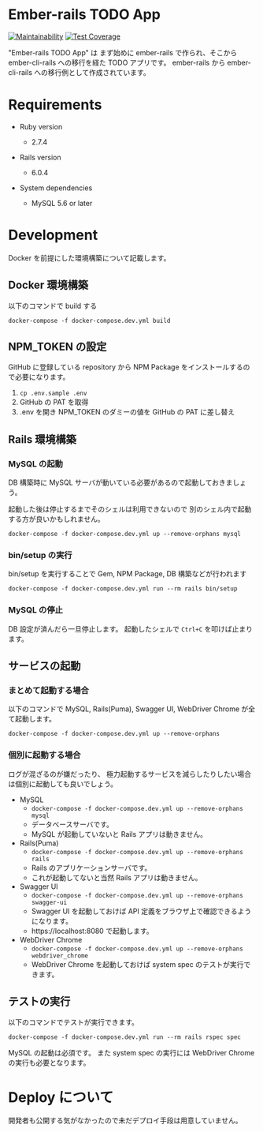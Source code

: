 # Ember-rails TODO App

[![Maintainability](https://api.codeclimate.com/v1/badges/c3402ad10334d8d06674/maintainability)](https://codeclimate.com/github/mugijiru/ember-rails-todo-app/maintainability)
[![Test Coverage](https://api.codeclimate.com/v1/badges/c3402ad10334d8d06674/test_coverage)](https://codeclimate.com/github/mugijiru/ember-rails-todo-app/test_coverage)

"Ember-rails TODO App" は
まず始めに ember-rails で作られ、そこから ember-cli-rails への移行を経た TODO アプリです。
ember-rails から ember-cli-rails への移行例として作成されています。

# Requirements

* Ruby version
  * 2.7.4

* Rails version
  * 6.0.4

* System dependencies
  * MySQL 5.6 or later

# Development

Docker を前提にした環境構築について記載します。

## Docker 環境構築

以下のコマンドで build する

```
docker-compose -f docker-compose.dev.yml build
```
## NPM_TOKEN の設定

GitHub に登録している repository から NPM Package をインストールするので必要になります。

1. `cp .env.sample .env`
2. GitHub の PAT を取得
3. .env を開き NPM_TOKEN のダミーの値を GitHub の PAT に差し替え

## Rails 環境構築

### MySQL の起動

DB 構築時に MySQL サーバが動いている必要があるので起動しておきましょう。

起動した後は停止するまでそのシェルは利用できないので
別のシェル内で起動する方が良いかもしれません。

```
docker-compose -f docker-compose.dev.yml up --remove-orphans mysql
```

### bin/setup の実行

bin/setup を実行することで Gem, NPM Package, DB 構築などが行われます


```
docker-compose -f docker-compose.dev.yml run --rm rails bin/setup
```
### MySQL の停止

DB 設定が済んだら一旦停止します。
起動したシェルで `Ctrl+C` を叩けば止まります。

## サービスの起動

### まとめて起動する場合

以下のコマンドで MySQL, Rails(Puma), Swagger UI, WebDriver Chrome が全て起動します。

```
docker-compose -f docker-compose.dev.yml up --remove-orphans
```

### 個別に起動する場合

ログが混ざるのが嫌だったり、
極力起動するサービスを減らしたりしたい場合は個別に起動しても良いでしょう。

* MySQL
  * `docker-compose -f docker-compose.dev.yml up --remove-orphans mysql`
  * データベースサーバです。
  * MySQL が起動していないと Rails アプリは動きません。
* Rails(Puma)
  * `docker-compose -f docker-compose.dev.yml up --remove-orphans rails`
  * Rails のアプリケーションサーバです。
  * これが起動してないと当然 Rails アプリは動きません。
* Swagger UI
  * `docker-compose -f docker-compose.dev.yml up --remove-orphans swagger-ui`
  * Swagger UI を起動しておけば API 定義をブラウザ上で確認できるようになります。
  * https://localhost:8080 で起動します。
* WebDriver Chrome
  * `docker-compose -f docker-compose.dev.yml up --remove-orphans webdriver_chrome`
  * WebDriver Chrome を起動しておけば system spec のテストが実行できます。

## テストの実行

以下のコマンドでテストが実行できます。

```
docker-compose -f docker-compose.dev.yml run --rm rails rspec spec
```

MySQL の起動は必須です。
また system spec の実行には WebDriver Chrome の実行も必要となります。


# Deploy について

開発者も公開する気がなかったので未だデプロイ手段は用意していません。
